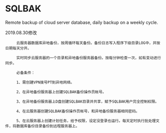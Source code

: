# SQLBAK
Remote backup of cloud server database, daily backup on a weekly cycle.

2019.08.30修改 

         云服务器数据库异地备份，按周循环每天备份。备份日志写入程序下级目录LOG中，并按日期每天分开。
         
         实时同步云服务器的一个目录和异地备份服务器备份。按每分钟检查一次，如有变动进行同步。

         必备条件：

         1、需创建VPN拨号PT到异地网络。

         2、在异地备份服务器上创建SQLBAK备份操作员帐号。
         
         3、在异地备份服务器上D盘创建SQLBAK目录并共享，赋予SQLBAK用户完全控制权限。
         
         4、在云服务器创建SQLBAK备份操作员帐号，和异地备份服务器相同密码。
         
         5、在云服务器上创建计划任务，给予权限，设定没登录也运行。每天定时执行批处理文件，将数据库备份目录备份到远程服务器上。
